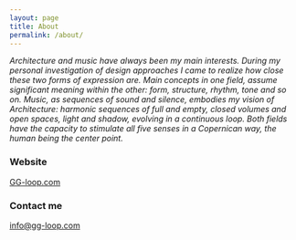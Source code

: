 ```yaml
---
layout: page
title: About
permalink: /about/
---
```


<i>Architecture and music have always been my main interests.
During my personal investigation of design approaches I came to realize how close these two forms of expression are.
Main concepts in one field, assume significant meaning within the other: form, structure, rhythm, tone and so on. Music, as
sequences of sound and silence, embodies my vision of Architecture: harmonic sequences of full and empty, closed volumes
and open spaces, light and shadow, evolving in a continuous loop.
Both fields have the capacity to stimulate all five senses in a Copernican way, the human being the center point.</i>

### Website

<a href="http://www.gg-loop.com/">GG-loop.com</a>


### Contact me

[info@gg-loop.com](mailto:info@gg-loop.com)
